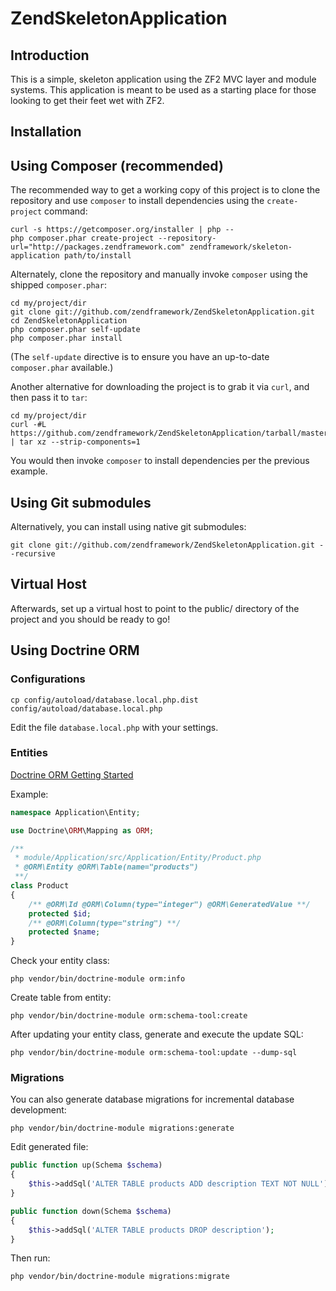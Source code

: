 ZendSkeletonApplication
=======================

Introduction
------------
This is a simple, skeleton application using the ZF2 MVC layer and module
systems. This application is meant to be used as a starting place for those
looking to get their feet wet with ZF2.


Installation
------------

Using Composer (recommended)
----------------------------
The recommended way to get a working copy of this project is to clone the repository
and use `composer` to install dependencies using the `create-project` command:

    curl -s https://getcomposer.org/installer | php --
    php composer.phar create-project --repository-url="http://packages.zendframework.com" zendframework/skeleton-application path/to/install

Alternately, clone the repository and manually invoke `composer` using the shipped
`composer.phar`:

    cd my/project/dir
    git clone git://github.com/zendframework/ZendSkeletonApplication.git
    cd ZendSkeletonApplication
    php composer.phar self-update
    php composer.phar install

(The `self-update` directive is to ensure you have an up-to-date `composer.phar`
available.)

Another alternative for downloading the project is to grab it via `curl`, and
then pass it to `tar`:

    cd my/project/dir
    curl -#L https://github.com/zendframework/ZendSkeletonApplication/tarball/master | tar xz --strip-components=1

You would then invoke `composer` to install dependencies per the previous
example.

Using Git submodules
--------------------
Alternatively, you can install using native git submodules:

    git clone git://github.com/zendframework/ZendSkeletonApplication.git --recursive

Virtual Host
------------
Afterwards, set up a virtual host to point to the public/ directory of the
project and you should be ready to go!

Using Doctrine ORM
------------------
### Configurations

```
cp config/autoload/database.local.php.dist config/autoload/database.local.php
```

Edit the file `database.local.php` with your settings.

### Entities

[Doctrine ORM Getting Started](http://docs.doctrine-project.org/projects/doctrine-orm/en/latest/tutorials/getting-started.html)

Example:

```php
namespace Application\Entity;

use Doctrine\ORM\Mapping as ORM;

/**
 * module/Application/src/Application/Entity/Product.php
 * @ORM\Entity @ORM\Table(name="products")
 **/
class Product
{
    /** @ORM\Id @ORM\Column(type="integer") @ORM\GeneratedValue **/
    protected $id;
    /** @ORM\Column(type="string") **/
    protected $name;
}
```

Check your entity class:

```
php vendor/bin/doctrine-module orm:info
```

Create table from entity:

```
php vendor/bin/doctrine-module orm:schema-tool:create
```

After updating your entity class, generate and execute the update SQL:

```
php vendor/bin/doctrine-module orm:schema-tool:update --dump-sql
```

### Migrations

You can also generate database migrations for incremental database development:

```
php vendor/bin/doctrine-module migrations:generate
```

Edit generated file:

```php
public function up(Schema $schema)
{
    $this->addSql('ALTER TABLE products ADD description TEXT NOT NULL');
}

public function down(Schema $schema)
{
    $this->addSql('ALTER TABLE products DROP description');
}
```

Then run:

```
php vendor/bin/doctrine-module migrations:migrate
```
